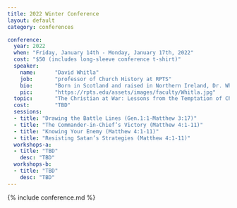 ```yaml
---
title: 2022 Winter Conference
layout: default
category: conferences

conference:
  year: 2022
  when: "Friday, January 14th - Monday, January 17th, 2022"
  cost: "$50 (includes long-sleeve conference t-shirt)"
  speaker:
    name:      "David Whitla"
    job:       "professor of Church History at RPTS"
    bio:       "Born in Scotland and raised in Northern Ireland, Dr. Whitla immigrated to the United States in 2000, and has been an avid student of history since childhood. He presents Church History as a pastoral discipline, equipping pastors to situate themselves and their flocks in the unfolding narrative directed by the sovereign hand of the Lord of History, Jesus Christ. But since it is also an academic discipline, he teaches future pastors not only to recount the story of Christ building His Church, but to perform the task of historians themselves – engaging confidently with original sources and interpreting and applying them appropriately."
    pic:       "https://rpts.edu/assets/images/faculty/Whitla.jpg"
  topic:       "The Christian at War: Lessons from the Temptation of Christ" 
  cost:        "TBD"
  sessions:
  - title: "Drawing the Battle Lines (Gen.1:1-Matthew 3:17)"
  - title: "The Commander-in-Chief’s Victory (Matthew 4:1-11)"
  - title: "Knowing Your Enemy (Matthew 4:1-11)"
  - title: "Resisting Satan’s Strategies (Matthew 4:1-11)"
  workshops-a:
  - title: "TBD"
    desc: "TBD"
  workshops-b:
  - title: "TBD"
    desc: "TBD"
---
```

{% include conference.md %}
